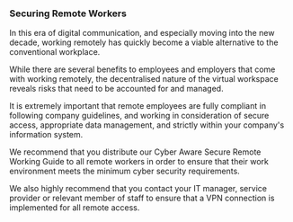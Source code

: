 ### Securing Remote Workers

In this era of digital communication, and especially moving into the new decade, working remotely has quickly become a viable alternative to the conventional workplace.

While there are several benefits to employees and employers that come with working remotely, the decentralised nature of the virtual workspace reveals risks that need to be accounted for and managed.

It is extremely important that remote employees are fully compliant in following company guidelines, and working in consideration of secure access, appropriate data management, and strictly within your company's information system.

We recommend that you distribute our Cyber Aware Secure Remote Working Guide to all remote workers in order to ensure that their work environment meets the minimum cyber security requirements.

We also highly recommend that you contact your IT manager, service provider or relevant member of staff to ensure that a VPN connection is implemented for all remote access.